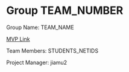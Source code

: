 # Group TEAM_NUMBER
Group Name: TEAM_NAME

[MVP Link](http://cs196.cs.illinois.edu)

Team Members: STUDENTS_NETIDS

Project Manager: jiamu2

